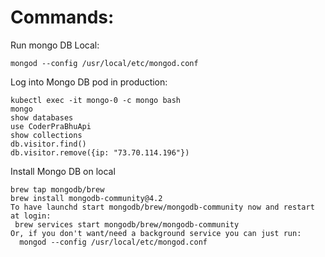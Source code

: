 # Commands:  

Run mongo DB Local: 
```
mongod --config /usr/local/etc/mongod.conf
```
Log into Mongo DB pod in production: 
```
kubectl exec -it mongo-0 -c mongo bash
mongo
show databases 
use CoderPraBhuApi
show collections
db.visitor.find()
db.visitor.remove({ip: "73.70.114.196"})

```

Install Mongo DB on local
```
brew tap mongodb/brew
brew install mongodb-community@4.2
To have launchd start mongodb/brew/mongodb-community now and restart at login:
 brew services start mongodb/brew/mongodb-community
Or, if you don't want/need a background service you can just run:
  mongod --config /usr/local/etc/mongod.conf
```
